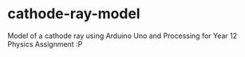 # cathode-ray-model
Model of a cathode ray using Arduino Uno and Processing for Year 12 Physics Assignment :P
